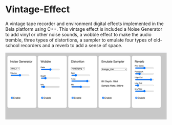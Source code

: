 # Vintage-Effect
A vintage tape recorder and environment digital effects implemented in the Bela platform using C++. This vintage effect is included a Noise Generator to add vinyl or other noise sounds, a wobble effect to make the audio tremble, three types of distortions, a sampler to emulate four types of old-school recorders and a reverb to add a sense of space.

![gui](gui.jpg)

